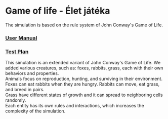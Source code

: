 # Game of life - Élet játéka

The simulation is based on the rule system of John Conway's Game of Life.

### [User Manual](./docs/window.md)
### [Test Plan](./docs/testplan.md)

This simulation is an extended variant of John Conway's Game of Life. We added various creatures, such as: foxes, rabbits, grass, each with their own behaviors and properties.\
Animals focus on reproduction, hunting, and surviving in their environment.\
Foxes can eat rabbits when they are hungry. Rabbits can move, eat grass, and breed in pairs.\
Grass have different states of growth and it can spread to neighboring cells randomly.\
Each entity has its own rules and interactions, which increases the complexity of the simulation.
